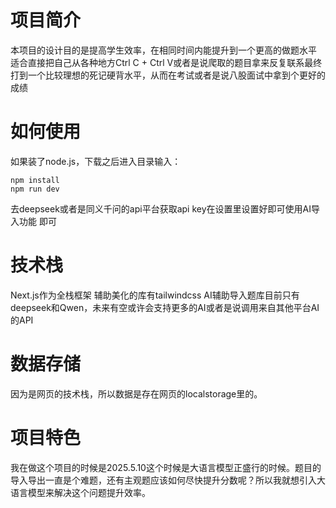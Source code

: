 # 项目简介
本项目的设计目的是提高学生效率，在相同时间内能提升到一个更高的做题水平
适合直接把自己从各种地方Ctrl C + Ctrl V或者是说爬取的题目拿来反复联系最终打到一个比较理想的死记硬背水平，从而在考试或者是说八股面试中拿到个更好的成绩
# 如何使用
如果装了node.js，下载之后进入目录输入：
``` CLI
npm install
npm run dev
```
去deepseek或者是同义千问的api平台获取api key在设置里设置好即可使用AI导入功能
即可
# 技术栈
Next.js作为全栈框架
辅助美化的库有tailwindcss
AI辅助导入题库目前只有deepseek和Qwen，未来有空或许会支持更多的AI或者是说调用来自其他平台AI的API
# 数据存储
因为是网页的技术栈，所以数据是存在网页的localstorage里的。
# 项目特色
我在做这个项目的时候是2025.5.10这个时候是大语言模型正盛行的时候。题目的导入导出一直是个难题，还有主观题应该如何尽快提升分数呢？所以我就想引入大语言模型来解决这个问题提升效率。